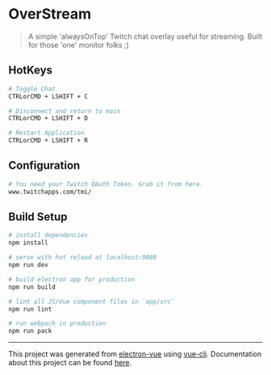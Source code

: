 # OverStream

> A simple 'alwaysOnTop' Twitch chat overlay useful for streaming. Built for those 'one' monitor folks ;)

## HotKeys
``` bash
# Toggle Chat
CTRLorCMD + LSHIFT + C

# Disconnect and return to main
CTRLorCMD + LSHIFT + D

# Restart Application
CTRLorCMD + LSHIFT + R
```
## Configuration
``` bash
# You need your Twitch OAuth Token. Grab it from here.
www.twitchapps.com/tmi/
```
## Build Setup

``` bash
# install dependencies
npm install

# serve with hot reload at localhost:9080
npm run dev

# build electron app for production
npm run build

# lint all JS/Vue component files in `app/src`
npm run lint

# run webpack in production
npm run pack
```

---

This project was generated from [electron-vue](https://github.com/SimulatedGREG/electron-vue) using [vue-cli](https://github.com/vuejs/vue-cli). Documentation about this project can be found [here](https://simulatedgreg.gitbooks.io/electron-vue/content/index.html).
